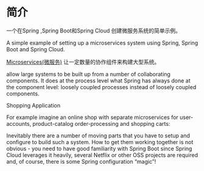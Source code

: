 
# 简介

一个在Spring ,Spring Boot和Spring Cloud 创建微服务系统的简单示例。

A simple example of setting up a microservices system using Spring, Spring Boot and Spring Cloud.

[Microservices(微服务)](http://martinfowler.com/articles/microservices.html) 让一定数量的协作组件来构建大型系统。

allow large systems to be built up from a number of collaborating components. It does at the process level what Spring has always done at the component level: loosely coupled processes instead of loosely coupled components.

Shopping Application

For example imagine an online shop with separate microservices for user-accounts, product-catalog order-processing and shopping carts:

Inevitably there are a number of moving parts that you have to setup and configure to build such a system. How to get them working together is not obvious - you need to have good familiarity with Spring Boot since Spring Cloud leverages it heavily, several Netflix or other OSS projects are required and, of course, there is some Spring configuration “magic”!